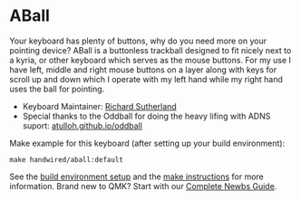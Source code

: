 # ABall

Your keyboard has plenty of buttons, why do you need more on your pointing device? ABall is a buttonless trackball designed to
fit nicely next to a kyria, or other keyboard which serves as the mouse buttons. For my use I have left, middle and right mouse
buttons on a layer along with keys for scroll up and down which I operate with my left hand while my right hand uses the ball for pointing.

* Keyboard Maintainer: [Richard Sutherland](https://github.com/brickbots)
* Special thanks to the Oddball for doing the heavy lifing with ADNS suport: [atulloh.github.io/oddball](https://atulloh.github.io/oddball)

Make example for this keyboard (after setting up your build environment):

    make handwired/aball:default

See the [build environment setup](https://docs.qmk.fm/#/getting_started_build_tools) and the [make instructions](https://docs.qmk.fm/#/getting_started_make_guide) for more information. Brand new to QMK? Start with our [Complete Newbs Guide](https://docs.qmk.fm/#/newbs).
